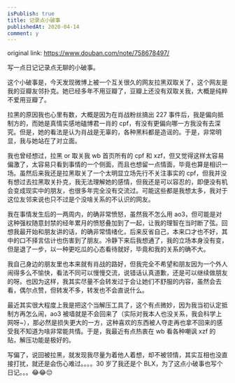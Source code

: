 ```yaml
---
isPublish: true
title: 记录点小破事
publishedAt: 2020-04-14
comment: y
---
```


original link: https://www.douban.com/note/758678497/

写一点日记记录点无聊的小破事。

这个小破事是，今天发现微博上被一个互关很久的网友拉黑双取关了，这个网友是我的豆瓣友邻扑克。她已经多年不用豆瓣了，豆瓣上还没有双取关我，大概是纯粹不爱用豆瓣了。

拉黑的原因我也心里有数，大概是因为在肖战粉丝搞出 227 事件后，我是偏向抵制方的，而她是真情实感地磕博君一肖的 cpf，有没有更偏向哪一方我没有去深究。但是，她的看法是认为肖战是无辜的，各种黑料都是造谣的。于是，非常明显，我与她站在了对立面。

我也曾经想过，拉黑 or 取关我 wb 首页所有的 cpf 和 xzf，但又觉得这样太容易偏激了，太容易只看到事情的一个侧面，而且也想留一点情面，毕竟也算是相识一场。虽然后来我还是拉黑取关了一个太明显立场先行不关注事实的 cpf，但我并没有想过去拉黑取关扑克，我无法理解她的感情，但我还是可以容忍的，即便没有机会变成现实中的朋友，也很多年完全没有交流过。可能这些都是我想太多，我对于这位友邻来说也只不过是个没啥关系的不认识的网友。

我在事情发生后的一两周内，的确非常愤怒，虽然我不怎么用 ao3，但可能是对这种强权随意封禁的经年累月的愤怒叠加到了一起，让我的理智在当时断了弦。回想我最开始和朋友讲的话，的确非常情绪化，后来反省自己，本来口才也不好，其中的口不择言估计也伤害到了朋友。冷静下来后我想通了，我的立场本身没有变，但是退了一步，以一种更吃瓜的心态看待就好，毕竟和我的关系的确不大。

我自己身边的朋友里也本来就有肖战的路好，但我完全不希望和朋友因为一个外人闹得多么不愉快，看法不同可以慢慢交流，说错话认真道歉，还是可以继续做朋友的呀。也因为这样，我其实尽量不会转发过于会让她们不舒服的内容，虽然会去看，偶尔点赞，但转发不多，转发也不会直说什么。

最近其实很大程度上我是把这个当解压工具了，这个有点微妙，因为我当初认定抵制方再怎么闹，ao3 被墙就是不会回来了（实际对我本人也没关系，我会科学上网呀~），那必然是损失更大的一方，这种喜欢的东西被人夺走再也拿不回来的感受我不知道为啥非常能共情。于是，我最近有点热衷在 wb 看各种嘲讽 xzf 的贴，解压功能是极好的。

写偏了，说回被拉黑，就发现我尽量为着他人着想，却不被领情，其实互相也没直接打扰，就还是会伤心难过。。。。30 岁了我还是个 BLX，为了这点小破事也写个日记。。。😂😂😔
